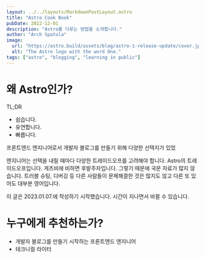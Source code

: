 ```yaml
---
layout: ../../layouts/MarkdownPostLayout.astro
title: "Astro Cook Book"
pubDate: 2022-12-01
description: "Astro를 다루는 방법을 소개합니다."
author: "Arch Spatula"
image:
  url: "https://astro.build/assets/blog/astro-1-release-update/cover.jpeg"
  alt: "The Astro logo with the word One."
tags: ["astro", "blogging", "learning in public"]
---
```


# 왜 Astro인가?

TL;DR

- 쉽습니다.
- 유연합니다.
- 빠릅니다.

프론트엔드 엔지니어로서 개발자 블로그를 만들기 위해 다양한 선택지가 있었

엔지니어는 선택을 내릴 때마다 다양한 트레이드오프를 고려해야 합니다. Astro의 트레이드오프입니다. 게츠비에 비하면 후발주자입니다. 그렇기 때문에 국문 자료가 많지 않습니다. 트러블 슈팅, 디버깅 등 다른 사람들이 문제해결한 것은 많지도 않고 다른 또 있어도 대부분 영어입니다.

이 글은 2023.01.07.에 작성하기 시작했습니다. 시간이 지나면서 바뀔 수 있습니다.

# 누구에게 추천하는가?

- 개발자 블로그를 만들기 시작하는 프론트엔드 엔지니어
- 테크니컬 라이터
